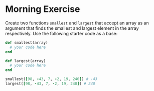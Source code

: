 # Morning Exercise

Create two functions `smallest` and `largest` that accept an array as an argument that finds the smallest and largest element in the array respectively. Use the following starter code as a base:

```ruby
def smallest(array)
  # your code here
end

def largest(array)
  # your code here
end

smallest([98, -43, 7, -2, 19, 240]) # -43
largest([98, -43, 7, -2, 19, 240]) # 240
```